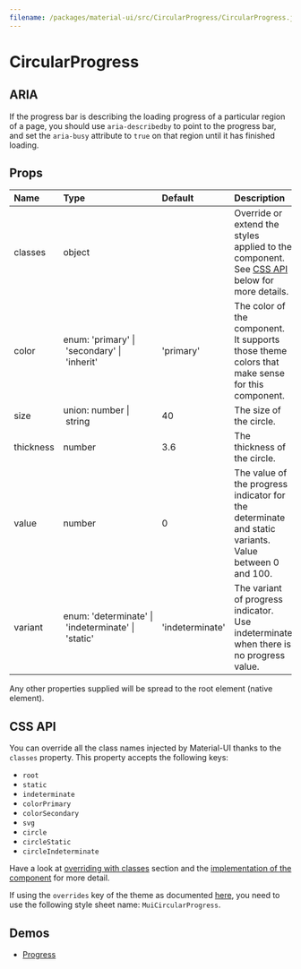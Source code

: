 ```yaml
---
filename: /packages/material-ui/src/CircularProgress/CircularProgress.js
---
```


<!--- This documentation is automatically generated, do not try to edit it. -->

# CircularProgress

## ARIA

If the progress bar is describing the loading progress of a particular region of a page,
you should use `aria-describedby` to point to the progress bar, and set the `aria-busy`
attribute to `true` on that region until it has finished loading.

## Props

| Name | Type | Default | Description |
|:-----|:-----|:--------|:------------|
| <span class="prop-name">classes</span> | <span class="prop-type">object |   | Override or extend the styles applied to the component. See [CSS API](#css-api) below for more details. |
| <span class="prop-name">color</span> | <span class="prop-type">enum:&nbsp;'primary'&nbsp;&#124;<br>&nbsp;'secondary'&nbsp;&#124;<br>&nbsp;'inherit'<br> | <span class="prop-default">'primary'</span> | The color of the component. It supports those theme colors that make sense for this component. |
| <span class="prop-name">size</span> | <span class="prop-type">union:&nbsp;number&nbsp;&#124;<br>&nbsp;string<br> | <span class="prop-default">40</span> | The size of the circle. |
| <span class="prop-name">thickness</span> | <span class="prop-type">number | <span class="prop-default">3.6</span> | The thickness of the circle. |
| <span class="prop-name">value</span> | <span class="prop-type">number | <span class="prop-default">0</span> | The value of the progress indicator for the determinate and static variants. Value between 0 and 100. |
| <span class="prop-name">variant</span> | <span class="prop-type">enum:&nbsp;'determinate'&nbsp;&#124;<br>&nbsp;'indeterminate'&nbsp;&#124;<br>&nbsp;'static'<br> | <span class="prop-default">'indeterminate'</span> | The variant of progress indicator. Use indeterminate when there is no progress value. |

Any other properties supplied will be spread to the root element (native element).

## CSS API

You can override all the class names injected by Material-UI thanks to the `classes` property.
This property accepts the following keys:
- `root`
- `static`
- `indeterminate`
- `colorPrimary`
- `colorSecondary`
- `svg`
- `circle`
- `circleStatic`
- `circleIndeterminate`

Have a look at [overriding with classes](/customization/overrides#overriding-with-classes) section
and the [implementation of the component](https://github.com/mui-org/material-ui/tree/master/packages/material-ui/src/CircularProgress/CircularProgress.js)
for more detail.

If using the `overrides` key of the theme as documented
[here](/customization/themes#customizing-all-instances-of-a-component-type),
you need to use the following style sheet name: `MuiCircularProgress`.

## Demos

- [Progress](/demos/progress)

